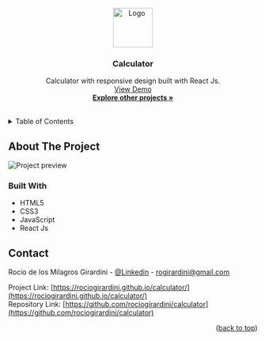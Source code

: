 <div id="top"></div>

<!-- PROJECT LOGO -->
<br />
<div align="center">
  <a href="https://github.com/rociogirardini/calculator/">
    <img src="./public/calculator_logo" alt="Logo" height="80">
  </a>

<h3 align="center">Calculator</h3>

  <p align="center">
    Calculator with responsive design built with React Js.
    <br />
    <a href="https://rociogirardini.github.io/calculator/">View Demo</a>
    <br />
    <a href="https://github.com/rociogirardini/"><strong>Explore other projects »</strong></a>
    <br />
    <br />
  </p>
</div>

<!-- TABLE OF CONTENTS -->
<details>
  <summary>Table of Contents</summary>
  <ol>
    <li>
      <a href="#about-the-project">About The Project</a>
      <ul>
        <li><a href="#built-with">Built With</a></li>
      </ul>
    </li>
    <li><a href="#contact">Contact</a></li>
  </ol>
</details>

<!-- ABOUT THE PROJECT -->
## About The Project

<img src="./media/calculator_demo.png" alt="Project preview">



### Built With

* HTML5
* CSS3
* JavaScript
* React Js

<!-- CONTACT -->
## Contact

Rocío de los Milagros Girardini - [@Linkedin](https://www.linkedin.com/in/rocio-girardini/) - rogirardini@gmail.com

Project Link: [https://rociogirardini.github.io/calculator/](https://rociogirardini.github.io/calculator/)
<br />
Repository Link: [https://github.com/rociogirardini/calculator](https://github.com/rociogirardini/calculator)

<p align="right">(<a href="#top">back to top</a>)</p>

